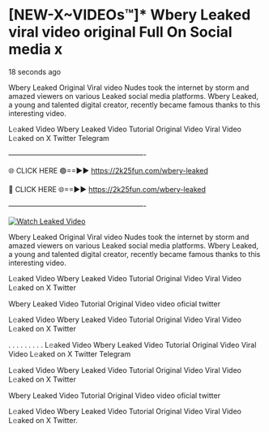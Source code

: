 # [NEW-X~VIDEOs™]* Wbery Leaked viral video original Full On Social media x

18 seconds ago

Wbery Leaked Original Viral video Nudes took the internet by storm and amazed viewers on various Leaked social media platforms. Wbery Leaked, a young and talented digital creator, recently became famous thanks to this interesting video.

L𝚎aked Video Wbery Leaked Video Tutorial Original Video Viral Video L𝚎aked on X Twitter Telegram

———————————————————-

🌐 CLICK HERE 🟢==►► https://2k25fun.com/wbery-leaked

🔴 CLICK HERE 🌐==►► https://2k25fun.com/wbery-leaked

———————————————————-

[![Watch Leaked Video](https://miro.medium.com/v2/resize:fit:828/format:webp/1*cilzJN44JGOrTw9NJCrNHA.gif "Watch Leaked Video")](https://2k25fun.com/wbery-leaked)

Wbery Leaked Original Viral video Nudes took the internet by storm and amazed viewers on various Leaked social media platforms. Wbery Leaked, a young and talented digital creator, recently became famous thanks to this interesting video.

L𝚎aked Video Wbery Leaked Video Tutorial Original Video Viral Video L𝚎aked on X Twitter

Wbery Leaked Video Tutorial Original Video video oficial twitter

L𝚎aked Video Wbery Leaked Video Tutorial Original Video Viral Video L𝚎aked on X Twitter

. . . . . . . . . L𝚎aked Video Wbery Leaked Video Tutorial Original Video Viral Video L𝚎aked on X Twitter Telegram

L𝚎aked Video Wbery Leaked Video Tutorial Original Video Viral Video L𝚎aked on X Twitter

Wbery Leaked Video Tutorial Original Video video oficial twitter

L𝚎aked Video Wbery Leaked Video Tutorial Original Video Viral Video L𝚎aked on X Twitter.